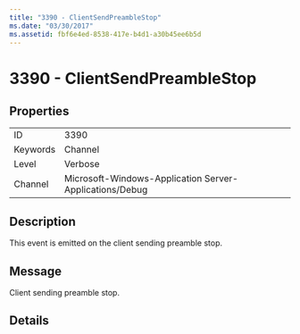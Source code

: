 ```yaml
---
title: "3390 - ClientSendPreambleStop"
ms.date: "03/30/2017"
ms.assetid: fbf6e4ed-8538-417e-b4d1-a30b45ee6b5d
---
```

# 3390 - ClientSendPreambleStop
## Properties  
  
|||  
|-|-|  
|ID|3390|  
|Keywords|Channel|  
|Level|Verbose|  
|Channel|Microsoft-Windows-Application Server-Applications/Debug|  
  
## Description  
 This event is emitted on the client sending preamble stop.  
  
## Message  
 Client sending preamble stop.  
  
## Details
